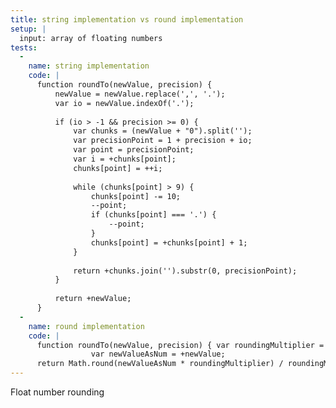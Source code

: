 ```yaml
---
title: string implementation vs round implementation
setup: |
  input: array of floating numbers
tests:
  -
    name: string implementation
    code: |
      function roundTo(newValue, precision) {
          newValue = newValue.replace(',', '.');
          var io = newValue.indexOf('.');
        
          if (io > -1 && precision >= 0) {
              var chunks = (newValue + "0").split('');
              var precisionPoint = 1 + precision + io;
              var point = precisionPoint;
              var i = +chunks[point];
              chunks[point] = ++i;
      
              while (chunks[point] > 9) {
                  chunks[point] -= 10;
                  --point;
                  if (chunks[point] === '.') {
                      --point;
                  }
                  chunks[point] = +chunks[point] + 1;
              }
      
              return +chunks.join('').substr(0, precisionPoint);
          }
          
          return +newValue;
      }
  -
    name: round implementation
    code: |
      function roundTo(newValue, precision) { var roundingMultiplier = Math.pow(10, precision);
                  var newValueAsNum = +newValue;
      return Math.round(newValueAsNum * roundingMultiplier) / roundingMultiplier; }
---
```

Float number rounding
